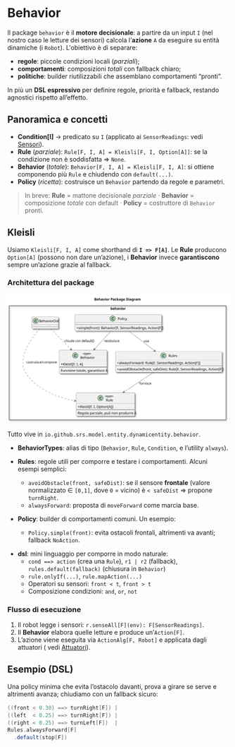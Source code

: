# Behavior

Il package `behavior` è il **motore decisionale**: a partire da un input `I` (nel nostro caso le letture dei sensori)
calcola l’**azione** `A` da eseguire su entità dinamiche (i `Robot`). L'obiettivo è di separare:

- **regole**: piccole condizioni locali (*parziali*);
- **comportamenti**: composizioni *totali* con fallback chiaro;
- **politiche**: builder riutilizzabili che assemblano comportamenti “pronti”.

In più un **DSL espressivo** per definire regole, priorità e fallback, restando agnostici rispetto
all’effetto.

## Panoramica e concetti

- **Condition[I]** → predicato su `I` (applicato ai `SensorReadings`: vedi [Sensori](./04-entity.md#sensori)).
- **Rule** (*parziale*): `Rule[F, I, A] = Kleisli[F, I, Option[A]]`: se la condizione non è soddisfatta ⇒ `None`.
- **Behavior** (*totale*): `Behavior[F, I, A] = Kleisli[F, I, A]`: si ottiene componendo più `Rule` e chiudendo con
  `default(...)`.
- **Policy** (*ricetta*): costruisce un `Behavior` partendo da regole e parametri.

> In breve: **Rule** = mattone decisionale *parziale* · **Behavior** = composizione *totale* con default · **Policy** =
> costruttore di `Behavior` pronti.

## Kleisli

Usiamo `Kleisli[F, I, A]` come shorthand di **`I => F[A]`**.
Le **Rule** producono `Option[A]` (possono non dare un’azione), i **Behavior** invece **garantiscono** sempre un’azione
grazie al fallback.

### Architettura del package

![Behavior: Rule, Behavior, Policy](../../static/img/04-detailed-design/behavior-package.svg)


Tutto vive in `io.github.srs.model.entity.dynamicentity.behavior`.

* **BehaviorTypes**: alias di tipo (`Behavior`, `Rule`, `Condition`, e l’utility `always`).
* **Rules**: regole utili per comporre e testare i comportamenti. Alcuni esempi semplici:
    - `avoidObstacle(front, safeDist)`: se il sensore **frontale** (valore normalizzato ∈ `[0,1]`, dove `0` = vicino) è
      `< safeDist` ⇒ propone `turnRight`.
    - `alwaysForward`: proposta di `moveForward` come marcia base.

* **Policy**: builder di comportamenti comuni. Un esempio:
    - `Policy.simple(front)`: evita ostacoli frontali, altrimenti va avanti; fallback `NoAction`.

- **dsl**: mini linguaggio per comporre in modo naturale:
    - `cond ==> action` (crea una `Rule`), `r1 | r2` (fallback), `rules.default(fallback)` (chiusura in `Behavior`)
    - `rule.onlyIf(...)`, `rule.mapAction(...)`
    - Operatori su sensori: `front < t`, `front > t`
    - Composizione condizioni: `and`, `or`, `not`

### Flusso di esecuzione

1. Il robot legge i sensori: `r.senseAll[F](env): F[SensorReadings]`.
2. Il **Behavior** elabora quelle letture e produce un’`Action[F]`.
3. L’azione viene eseguita via `ActionAlg[F, Robot]` e applicata dagli attuatori (
   vedi [Attuatori](./04-entity.md#attuatori)).

## Esempio (DSL)

Una policy minima che evita l’ostacolo davanti, prova a girare se serve e altrimenti avanza; chiudiamo con un fallback sicuro:

```scala
((front < 0.30) ==> turnRight[F]) |
((left  < 0.25) ==> turnRight[F]) |
((right < 0.25) ==> turnLeft[F])  |
Rules.alwaysForward[F]
  .default(stop[F])
```